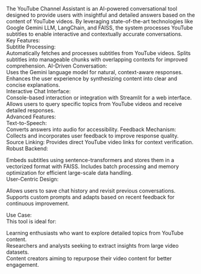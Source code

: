 The YouTube Channel Assistant is an AI-powered conversational tool designed to provide users with insightful and detailed answers based on the content of YouTube videos. By leveraging state-of-the-art technologies like Google Gemini LLM, LangChain, and FAISS, the system processes YouTube subtitles to enable interactive and contextually accurate conversations.
<br />
Key Features:
<br />
Subtitle Processing:
<br />
Automatically fetches and processes subtitles from YouTube videos.
Splits subtitles into manageable chunks with overlapping contexts for improved comprehension.
AI-Driven Conversation:
<br />
Uses the Gemini language model for natural, context-aware responses.
Enhances the user experience by synthesizing content into clear and concise explanations.<br />
Interactive Chat Interface:
<br />
Console-based interaction or integration with Streamlit for a web interface.
Allows users to query specific topics from YouTube videos and receive detailed responses.<br />
Advanced Features:
<br />
Text-to-Speech: <br />
Converts answers into audio for accessibility.
Feedback Mechanism: Collects and incorporates user feedback to improve response quality.<br />
Source Linking: Provides direct YouTube video links for context verification.<br />
Robust Backend:<br />

Embeds subtitles using sentence-transformers and stores them in a vectorized format with FAISS.
Includes batch processing and memory optimization for efficient large-scale data handling.<br />
User-Centric Design:<br />

Allows users to save chat history and revisit previous conversations.
Supports custom prompts and adapts based on recent feedback for continuous improvement.<br />

Use Case:<br />
This tool is ideal for:<br />

Learning enthusiasts who want to explore detailed topics from YouTube content.<br />
Researchers and analysts seeking to extract insights from large video datasets.<br />
Content creators aiming to repurpose their video content for better engagement.<br />
